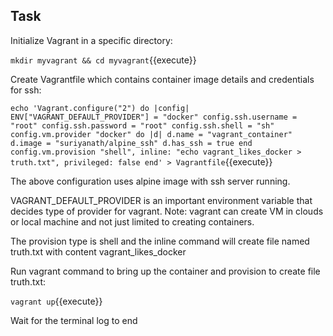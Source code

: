 ## Task

Initialize Vagrant in a specific directory:

`mkdir myvagrant && cd myvagrant`{{execute}}

Create Vagrantfile which contains container image details and credentials for ssh: 

`echo 'Vagrant.configure("2") do |config|
  ENV["VAGRANT_DEFAULT_PROVIDER"] = "docker"
  config.ssh.username = "root"
  config.ssh.password = "root"
  config.ssh.shell = "sh"
  config.vm.provider "docker" do |d|
    d.name = "vagrant_container"
    d.image = "suriyanath/alpine_ssh"
    d.has_ssh = true
  end
  config.vm.provision "shell", inline: "echo vagrant_likes_docker > truth.txt", privileged: false
end' > Vagrantfile`{{execute}}

The above configuration uses alpine image with ssh server running.

VAGRANT_DEFAULT_PROVIDER is an important environment variable that decides type of provider for vagrant. Note: vagrant can create VM in clouds or local machine and not just limited to creating containers.

The provision type is shell and the inline command will create file named truth.txt with content vagrant_likes_docker

Run vagrant command to bring up the container and provision to create file truth.txt:

`vagrant up`{{execute}}

Wait for the terminal log to end
